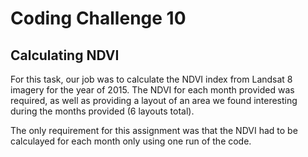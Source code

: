 # Coding Challenge 10
## Calculating NDVI

For this task, our job was to calculate the NDVI index from Landsat 8 imagery for the year of 2015.
The NDVI for each month provided was required, as well as providing a layout of an area we found interesting
during the months provided (6 layouts total). 

The only requirement for this assignment was that the NDVI had to be calculayed for each month only using one run of the code.
